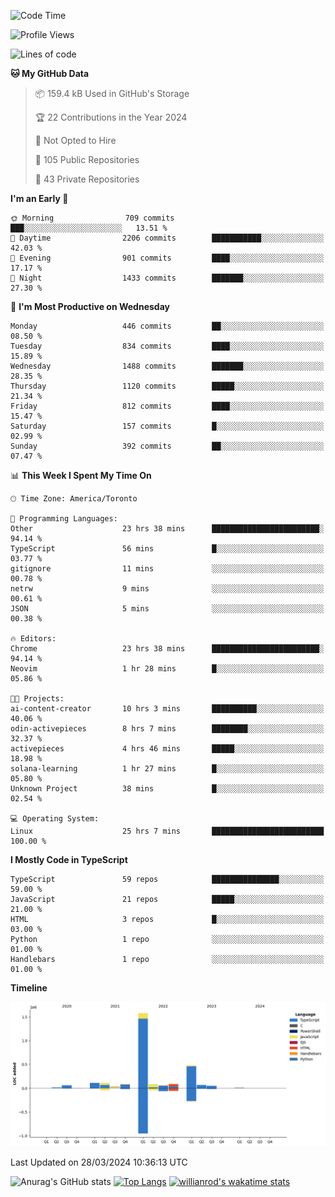 <!--START_SECTION:waka-->
![Code Time](http://img.shields.io/badge/Code%20Time-1%2C352%20hrs%208%20mins-blue)

![Profile Views](http://img.shields.io/badge/Profile%20Views-0-blue)

![Lines of code](https://img.shields.io/badge/From%20Hello%20World%20I%27ve%20Written-2.8%20million%20lines%20of%20code-blue)

**🐱 My GitHub Data** 

> 📦 159.4 kB Used in GitHub's Storage 
 > 
> 🏆 22 Contributions in the Year 2024
 > 
> 🚫 Not Opted to Hire
 > 
> 📜 105 Public Repositories 
 > 
> 🔑 43 Private Repositories 
 > 
**I'm an Early 🐤** 

```text
🌞 Morning                709 commits         ███░░░░░░░░░░░░░░░░░░░░░░   13.51 % 
🌆 Daytime                2206 commits        ███████████░░░░░░░░░░░░░░   42.03 % 
🌃 Evening                901 commits         ████░░░░░░░░░░░░░░░░░░░░░   17.17 % 
🌙 Night                  1433 commits        ███████░░░░░░░░░░░░░░░░░░   27.30 % 
```
📅 **I'm Most Productive on Wednesday** 

```text
Monday                   446 commits         ██░░░░░░░░░░░░░░░░░░░░░░░   08.50 % 
Tuesday                  834 commits         ████░░░░░░░░░░░░░░░░░░░░░   15.89 % 
Wednesday                1488 commits        ███████░░░░░░░░░░░░░░░░░░   28.35 % 
Thursday                 1120 commits        █████░░░░░░░░░░░░░░░░░░░░   21.34 % 
Friday                   812 commits         ████░░░░░░░░░░░░░░░░░░░░░   15.47 % 
Saturday                 157 commits         █░░░░░░░░░░░░░░░░░░░░░░░░   02.99 % 
Sunday                   392 commits         ██░░░░░░░░░░░░░░░░░░░░░░░   07.47 % 
```


📊 **This Week I Spent My Time On** 

```text
🕑︎ Time Zone: America/Toronto

💬 Programming Languages: 
Other                    23 hrs 38 mins      ████████████████████████░   94.14 % 
TypeScript               56 mins             █░░░░░░░░░░░░░░░░░░░░░░░░   03.77 % 
gitignore                11 mins             ░░░░░░░░░░░░░░░░░░░░░░░░░   00.78 % 
netrw                    9 mins              ░░░░░░░░░░░░░░░░░░░░░░░░░   00.61 % 
JSON                     5 mins              ░░░░░░░░░░░░░░░░░░░░░░░░░   00.38 % 

🔥 Editors: 
Chrome                   23 hrs 38 mins      ████████████████████████░   94.14 % 
Neovim                   1 hr 28 mins        █░░░░░░░░░░░░░░░░░░░░░░░░   05.86 % 

🐱‍💻 Projects: 
ai-content-creator       10 hrs 3 mins       ██████████░░░░░░░░░░░░░░░   40.06 % 
odin-activepieces        8 hrs 7 mins        ████████░░░░░░░░░░░░░░░░░   32.37 % 
activepieces             4 hrs 46 mins       █████░░░░░░░░░░░░░░░░░░░░   18.98 % 
solana-learning          1 hr 27 mins        █░░░░░░░░░░░░░░░░░░░░░░░░   05.80 % 
Unknown Project          38 mins             █░░░░░░░░░░░░░░░░░░░░░░░░   02.54 % 

💻 Operating System: 
Linux                    25 hrs 7 mins       █████████████████████████   100.00 % 
```

**I Mostly Code in TypeScript** 

```text
TypeScript               59 repos            ███████████████░░░░░░░░░░   59.00 % 
JavaScript               21 repos            █████░░░░░░░░░░░░░░░░░░░░   21.00 % 
HTML                     3 repos             █░░░░░░░░░░░░░░░░░░░░░░░░   03.00 % 
Python                   1 repo              ░░░░░░░░░░░░░░░░░░░░░░░░░   01.00 % 
Handlebars               1 repo              ░░░░░░░░░░░░░░░░░░░░░░░░░   01.00 % 
```



**Timeline**

![Lines of Code chart](https://raw.githubusercontent.com/wise-introvert/wise-introvert/master/assets/bar_graph.png)


 Last Updated on 28/03/2024 10:36:13 UTC
<!--END_SECTION:waka-->

![Anurag's GitHub stats](https://github-readme-stats.vercel.app/api?username=wise-introvert&count_private=true&show_icons=true)
[![Top Langs](https://github-readme-stats.vercel.app/api/top-langs/?username=wise-introvert&langs_count=10)](https://github.com/anuraghazra/github-readme-stats)
[![willianrod's wakatime stats](https://github-readme-stats.vercel.app/api/wakatime?username=wiseintrovert)](https://github.com/anuraghazra/github-readme-stats)
